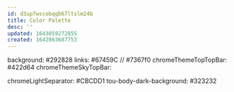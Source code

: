 ```yaml
---
id: d3up7wscobqqb67ltslm24b
title: Color Palette
desc: ''
updated: 1643059272855
created: 1642863687753
---
```



background: #292828
links: #67459C // #7367f0
chromeThemeTopTopBar: #422d64
chromeThemeSkyTopBar:

chromeLightSeparator: #CBCDD1
tou-body-dark-background: #323232